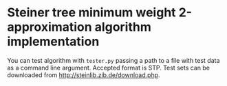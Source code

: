 # Steiner tree minimum weight 2-approximation algorithm implementation

You can test algorithm with `tester.py` passing a path to a file with test data as a command line argument. Accepted format is STP. Test sets can be downloaded from http://steinlib.zib.de/download.php.